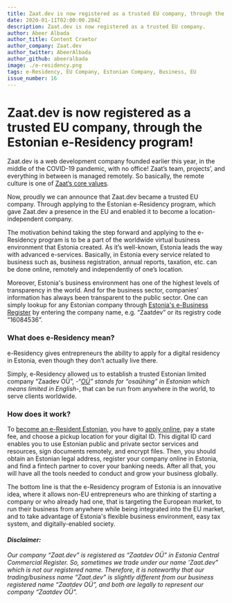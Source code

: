 ```yaml
---
title: Zaat.dev is now registered as a trusted EU company, through the Estonian e-Residency program.
date: 2020-01-11T02:00:00.284Z
description: Zaat.dev is now registered as a trusted EU company.
author: Abeer Albada
author_title: Content Craetor
author_company: Zaat.dev
author_twitter: AbeerAlbada
author_github: abeeralbada
image: ./e-residency.png
tags: e-Residency, EU Company, Estonian Company, Business, EU
issue_number: 16
---
```


# Zaat.dev is now registered as a trusted EU company, through the Estonian e-Residency program!
Zaat.dev is a web development company founded earlier this year, in the middle of the COVID-19 pandemic, with no office! Zaat’s team, projects’, and everything in between is managed remotely. So basically, the remote culture is one of [Zaat’s core values](https://zaat.dev/about/).

Now, proudly we can announce that Zaat.dev became a trusted EU company. Through applying to the Estonian e-Residency program, which gave Zaat.dev a presence in the EU and enabled it to become a location-independent company.

The motivation behind taking the step forward and applying to the e-Residency program is to be a part of the worldwide virtual business environment that Estonia created. As it’s well-known, Estonia leads the way with advanced e-services. Basically, in Estonia every service related to business such as, business registration, annual reports, taxation, etc. can be done online, remotely and independently of one’s location.

Moreover, Estonia's business environment has one of the highest levels of transparency in the world. And for the business sector, companies’ information has always been transparent to the public sector. One can simply lookup for any Estonian company through [Estonia's e-Business Register](https://ariregister.rik.ee/index?lang=eng) by entering the company name, e.g. “Zaatdev” or its registry code “16084536”.

### What does e-Residency mean?
e-Residency gives entrepreneurs the ability to apply for a digital residency in Estonia, even though they don’t actually live there.

Simply, e-Residency allowed us to establish a trusted Estonian limited company “Zaadev OÜ”, *-“[OÜ](https://learn.e-resident.gov.ee/hc/en-us/articles/360000633557-Private-limited-company)” stands for “osaühing” in Estonian which means limited in English-*, that can be run from anywhere in the world, to serve clients worldwide.

### How does it work?
To [become an e-Resident Estonian](https://e-resident.gov.ee/start-a-company/), you have to [apply online](https://apply.gov.ee), pay a state fee, and choose a pickup location for your digital ID. This digital ID card enables you to use Estonian public and private sector services and resources, sign documents remotely, and encrypt files. Then, you should obtain an Estonian legal address, register your company online in Estonia, and find a fintech partner to cover your banking needs. After all that, you will have all the tools needed to conduct and grow your business globally.

The bottom line is that the e-Residency program of Estonia is an innovative idea, where it allows non-EU entrepreneurs who are thinking of starting a company or who already had one, that is targeting the European market, to run their business from anywhere while being integrated into the EU market, and to take advantage of Estonia's flexible business environment, easy tax system, and digitally-enabled society.

#### *Disclaimer:*

*Our company “Zaat.dev” is registered as “Zaatdev OÜ” in Estonia Central Commercial Register. So, sometimes we trade under our name ‘Zaat.dev” which is not our registered name. Therefore, it is noteworthy that our trading/business name “Zaat.dev” is slightly different from our business registered name “Zaatdev OÜ”, and both are legally to represent our company “Zaatdev OÜ”.*
